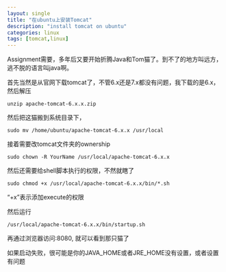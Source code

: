 ```yaml
---
layout: single
title: "在ubuntu上安装Tomcat"
description: "install tomcat on ubuntu"
categories: linux
tags: [tomcat,linux]
---
```


Assignment需要，多年后又要开始折腾Java和Tom猫了。到不了的地方叫远方，逃不脱的语言叫java啊。

首先当然是从官网下载tomcat了，不管6.x还是7.x都没有问题，我下载的是6.x，然后解压

	unzip apache-tomcat-6.x.x.zip

然后把这猫搬到系统目录下，

	sudo mv /home/ubuntu/apache-tomcat-6.x.x /usr/local

接着需要改tomcat文件夹的ownership

	sudo chown -R YourName /usr/local/apache-tomcat-6.x.x

然后还需要给shell脚本执行的权限，不然就瞎了

	sudo chmod +x /usr/local/apache-tomcat-6.x.x/bin/*.sh

“+x”表示添加execute的权限

然后运行

	/usr/local/apache-tomcat-6.x.x/bin/startup.sh

再通过浏览器访问:8080, 就可以看到那只猫了

如果启动失败，很可能是你的JAVA_HOME或者JRE_HOME没有设置，或者设置有问题
